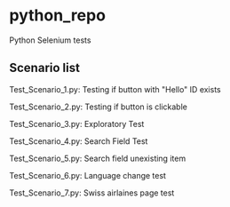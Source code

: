 # python_repo
Python Selenium tests
## Scenario list
Test_Scenario_1.py: Testing if button with "Hello" ID exists

Test_Scenario_2.py: Testing if button is clickable

Test_Scenario_3.py: Exploratory Test

Test_Scenario_4.py: Search Field Test

Test_Scenario_5.py: Search field unexisting item 

Test_Scenario_6.py: Language change test

Test_Scenario_7.py: Swiss airlaines page test

